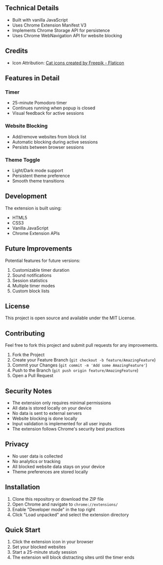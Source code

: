 ## Technical Details

- Built with vanilla JavaScript
- Uses Chrome Extension Manifest V3
- Implements Chrome Storage API for persistence
- Uses Chrome WebNavigation API for website blocking

## Credits

- Icon Attribution: <a href="https://www.flaticon.com/free-icons/cat" title="cat icons">Cat icons created by Freepik - Flaticon</a>

## Features in Detail

### Timer
- 25-minute Pomodoro timer
- Continues running when popup is closed
- Visual feedback for active sessions

### Website Blocking
- Add/remove websites from block list
- Automatic blocking during active sessions
- Persists between browser sessions

### Theme Toggle
- Light/Dark mode support
- Persistent theme preference
- Smooth theme transitions

## Development

The extension is built using:
- HTML5
- CSS3
- Vanilla JavaScript
- Chrome Extension APIs

## Future Improvements

Potential features for future versions:
1. Customizable timer duration
2. Sound notifications
3. Session statistics
4. Multiple timer modes
5. Custom block lists

## License

This project is open source and available under the MIT License.

## Contributing

Feel free to fork this project and submit pull requests for any improvements.

1. Fork the Project
2. Create your Feature Branch (`git checkout -b feature/AmazingFeature`)
3. Commit your Changes (`git commit -m 'Add some AmazingFeature'`)
4. Push to the Branch (`git push origin feature/AmazingFeature`)
5. Open a Pull Request 

## Security Notes

- The extension only requires minimal permissions
- All data is stored locally on your device
- No data is sent to external servers
- Website blocking is done locally
- Input validation is implemented for all user inputs
- The extension follows Chrome's security best practices

## Privacy

- No user data is collected
- No analytics or tracking
- All blocked website data stays on your device
- Theme preferences are stored locally 

## Installation

1. Clone this repository or download the ZIP file
2. Open Chrome and navigate to `chrome://extensions/`
3. Enable "Developer mode" in the top right
4. Click "Load unpacked" and select the extension directory

## Quick Start

1. Click the extension icon in your browser
2. Set your blocked websites
3. Start a 25-minute study session
4. The extension will block distracting sites until the timer ends 